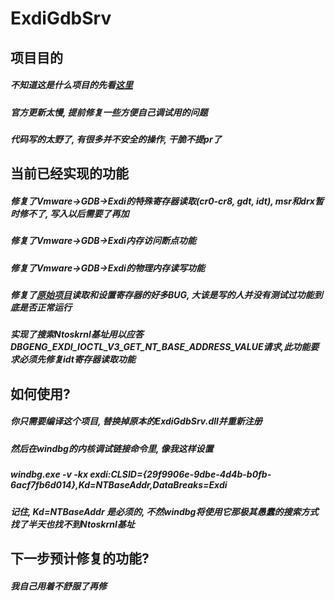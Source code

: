 # ExdiGdbSrv
## 项目目的
##### 不知道这是什么项目的先看[这里](https://learn.microsoft.com/zh-cn/windows-hardware/drivers/debugger/configuring-the-exdi-debugger-transport)
##### 官方更新太慢, 提前修复一些方便自己调试用的问题
##### 代码写的太野了, 有很多并不安全的操作, 干脆不提pr了
## 当前已经实现的功能
##### 修复了Vmware->GDB->Exdi的特殊寄存器读取(cr0-cr8, gdt, idt), msr和drx暂时修不了, 写入以后需要了再加
##### 修复了Vmware->GDB->Exdi内存访问断点功能
##### 修复了Vmware->GDB->Exdi的物理内存读写功能
##### 修复了[原始项目](https://github.com/microsoft/WinDbg-Samples/tree/master/Exdi/exdigdbsrv)读取和设置寄存器的好多BUG, 大该是写的人并没有测试过功能到底是否正常运行
##### 实现了搜索Ntoskrnl基址用以应答DBGENG_EXDI_IOCTL_V3_GET_NT_BASE_ADDRESS_VALUE请求,此功能要求必须先修复idt寄存器读取功能
## 如何使用?
##### 你只需要编译这个项目, 替换掉原本的ExdiGdbSrv.dll并重新注册
##### 然后在windbg的内核调试链接命令里, 像我这样设置
##### windbg.exe -v -kx exdi:CLSID={29f9906e-9dbe-4d4b-b0fb-6acf7fb6d014},Kd=NTBaseAddr,DataBreaks=Exdi
##### 记住, Kd=NTBaseAddr 是必须的, 不然windbg将使用它那极其愚蠢的搜索方式找了半天也找不到Ntoskrnl基址
## 下一步预计修复的功能?
##### 我自己用着不舒服了再修

